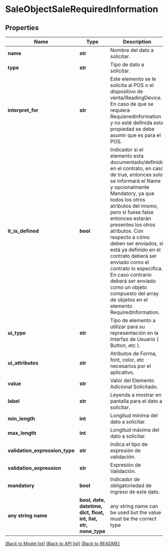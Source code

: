 # SaleObjectSaleRequiredInformation


## Properties
Name | Type | Description | Notes
------------ | ------------- | ------------- | -------------
**name** | **str** | Nombre del dato a solicitar. | [optional] 
**type** | **str** | Tipo de dato a solicitar. | [optional] 
**interpret_for** | **str** | Este elemento se le solicita al POS o el dispositivo de venta/ReadingDevice.  En caso de que se requiera RequieredInformation y no esté definida esta propiedad  se debe asumir que es para el POS. | [optional] 
**it_is_defined** | **bool** | Indicador si el elemento esta documentado/definido en el contrato, en caso de true, entonces solo se informará el Name y opcionalmente Mandatory, ya que todos los otros atributos del mismo, pero si fuese false entonces estarán presentes los otros atributos. Con respecto a cómo deben ser enviados, si está ya definido en el contrato deberá ser enviado como el contrato lo especifica. En caso contrario deberá ser enviado como un objeto compuesto del array de objetos en el elemento RequiredInformation. | [optional] 
**ui_type** | **str** | Tipo de elemento a utilizar para su representación en la Interfaz de Usuario ( Button, etc ). | [optional] 
**ui_attributes** | **str** | Atributos de Forma, font, color, etc necesarios por el aplicativo. | [optional] 
**value** | **str** | Valor del Elemento Adicional Solicitado. | [optional] 
**label** | **str** | Leyenda a mostrar en pantalla para el dato a solicitar. | [optional] 
**min_length** | **int** | Longitud mínima del dato a solicitar. | [optional] 
**max_length** | **int** | Longitud máxima del dato a solicitar. | [optional] 
**validation_expression_type** | **str** | Indica el tipo de expresión de validación. | [optional] 
**validation_expression** | **str** | Expresión de Validación. | [optional] 
**mandatory** | **bool** | Indicador de obligatoriedad de ingreso de este dato. | [optional] 
**any string name** | **bool, date, datetime, dict, float, int, list, str, none_type** | any string name can be used but the value must be the correct type | [optional]

[[Back to Model list]](../README.md#documentation-for-models) [[Back to API list]](../README.md#documentation-for-api-endpoints) [[Back to README]](../README.md)


